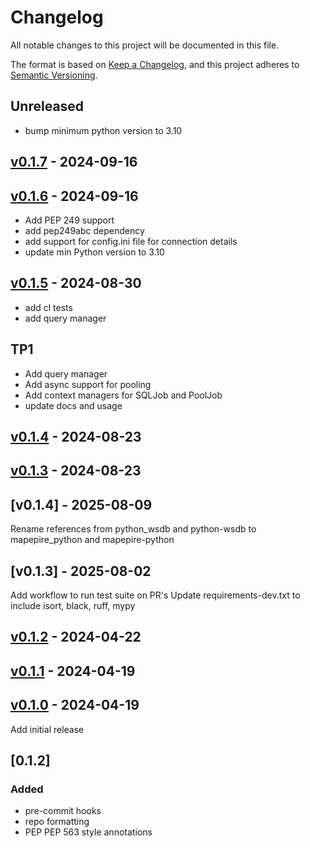 # Changelog

All notable changes to this project will be documented in this file.

The format is based on [Keep a Changelog](https://keepachangelog.com/en/1.0.0/),
and this project adheres to [Semantic Versioning](https://semver.org/spec/v2.0.0.html).

## Unreleased
- bump minimum python version to 3.10

## [v0.1.7](https://github.com/Mapepire-IBMi/mapepire-python/releases/tag/v0.1.7) - 2024-09-16

## [v0.1.6](https://github.com/Mapepire-IBMi/mapepire-python/releases/tag/v0.1.6) - 2024-09-16
- Add PEP 249 support
- add pep249abc dependency
- add support for config.ini file for connection details
- update min Python version to 3.10


## [v0.1.5](https://github.com/Mapepire-IBMi/mapepire-python/releases/tag/v0.1.5) - 2024-08-30
- add cl tests
- add query manager

## TP1
- Add query manager
- Add async support for pooling
- Add context managers for SQLJob and PoolJob
- update docs and usage

## [v0.1.4](https://github.com/Mapepire-IBMi/mapepire-python/releases/tag/v0.1.4) - 2024-08-23

## [v0.1.3](https://github.com/Mapepire-IBMi/mapepire-python/releases/tag/v0.1.3) - 2024-08-23

## [v0.1.4] - 2025-08-09
Rename references from python_wsdb and python-wsdb to mapepire_python and mapepire-python

## [v0.1.3] - 2025-08-02
Add workflow to run test suite on PR's
Update requirements-dev.txt to include isort, black, ruff, mypy

## [v0.1.2](https://github.com/Mapepire-IBMi/mapepire-python/releases/tag/v0.1.2) - 2024-04-22

## [v0.1.1](https://github.com/Mapepire-IBMi/mapepire-python/releases/tag/v0.1.1) - 2024-04-19

## [v0.1.0](https://github.com/Mapepire-IBMi/mapepire-python/releases/tag/v0.1.0) - 2024-04-19
Add initial release

## [0.1.2] 
### Added 
- pre-commit hooks
- repo formatting
- PEP PEP 563 style annotations
